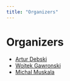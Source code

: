 ```yaml
---
title: "Organizers"
---
```


# Organizers

- [Artur Debski](https://twitter.com/mentero)
- [Wojtek Gawronski](https://twitter.com/afronski)
- [Michal Muskala](https://twitter.com/michalmuskala)
